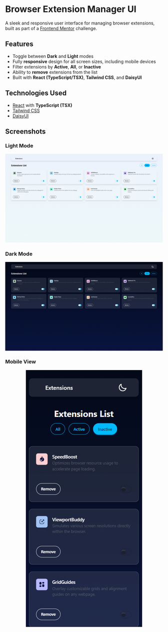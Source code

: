 # Browser Extension Manager UI

A sleek and responsive user interface for managing browser extensions, built as part of a [Frontend Mentor](https://www.frontendmentor.io/) challenge.

## Features

- Toggle between **Dark** and **Light** modes  
- Fully **responsive** design for all screen sizes, including mobile devices  
- Filter extensions by **Active**, **All**, or **Inactive**  
- Ability to **remove** extensions from the list  
- Built with **React (TypeScript/TSX)**, **Tailwind CSS**, and **DaisyUI**

## Technologies Used

- [React](https://reactjs.org/) with **TypeScript (TSX)**  
- [Tailwind CSS](https://tailwindcss.com/)  
- [DaisyUI](https://daisyui.com/)

## Screenshots

### Light Mode  
![Light Mode Screenshot](./screenshots/light-mode.png)

### Dark Mode  
![Dark Mode Screenshot](./screenshots/dark-mode.png)

### Mobile View  
<p align="center">
  <img src="./screenshots/mobile-view.png" alt="Mobile View Screenshot" />
</p>

